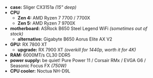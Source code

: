 - **case:** Sliger CX3151a *(15" deep)*
- **CPU** 
	- **Zen 4:** AMD Ryzen 7 7700 / 7700X
	- **Zen 5:** AMD Ryzen 7 9700X
- **motherboard:** ASRock B650 Steel Legend WiFi *(sometimes out of stock)*
	- **alternative:** Gigabyte B650 Aorus Elite AX V2
- **GPU:** RX 7800 XT
	- **upgrade:** RX 7900 XT *(overkill for 1440p, worth it for 4K)*
- **RAM:** 6000MT/s CL30 DDR5
- **power supply:** be quiet! Pure Power 11 / Corsair RMx / EVGA G6 / Seasonic Focus FX *(750W)*
- **CPU cooler:** Noctua NH-D9L